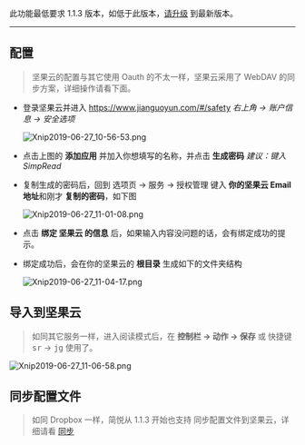 此功能最低要求 1.1.3 版本，如低于此版本，[请升级](https://simpread.pro) 到最新版本。
***

配置
---
> 坚果云的配置与其它使用 Oauth 的不太一样，坚果云采用了 WebDAV 的同步方案，详细操作请看下面。

- 登录坚果云并进入 https://www.jianguoyun.com/#/safety  _右上角 → 账户信息 → 安全选项_

  ![Xnip2019-06-27_10-56-53.png](https://i.loli.net/2019/06/27/5d14307f187b832317.png)

- 点击上图的 **添加应用** 并加入你想填写的名称，并点击 **生成密码**  _建议：键入 SimpRead_

- 复制生成的密码后，回到 选项页 → 服务 → 授权管理 键入 **你的坚果云 Email 地址**和刚才 **复制的密码**，如下图

  ![Xnip2019-06-27_11-01-08.png](https://s1.ax1x.com/2022/12/02/zBGFXQ.png)

- 点击 **绑定 坚果云 的信息** 后，如果输入内容没问题的话，会有绑定成功的提示。

- 绑定成功后，会在你的坚果云的 **根目录** 生成如下的文件夹结构

  ![Xnip2019-06-27_11-04-17.png](https://i.loli.net/2019/06/27/5d14323ab884c59570.png)
  
导入到坚果云
--

> 如同其它服务一样，进入阅读模式后，在 **控制栏 → 动作 → 保存** 或 快捷键 <kbd>sr</kbd> → <kbd>jg</kbd>  使用了。

![Xnip2019-06-27_11-06-58.png](https://s1.ax1x.com/2022/12/02/zBGAmj.png)

同步配置文件
--

> 如同 Dropbox 一样，简悦从 1.1.3 开始也支持 同步配置文件到坚果云，详细请看 [同步](同步)